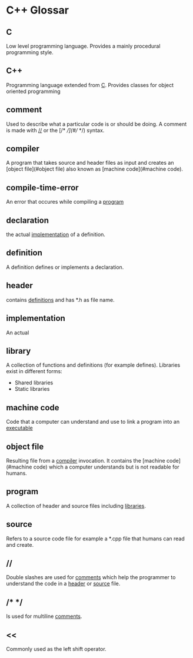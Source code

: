 # C++ Glossar


## C

Low level programming language. Provides a mainly procedural programming style.

## C++

Programming language extended from [C](#C). Provides classes for object oriented programming

## comment

Used to describe what a particular code is or should be doing. A comment is made with [//](#//) or the [/*   */](#/*   */) syntax.

## compiler

A program that takes source and header files as input and creates an [object file](#object file) also known as [machine code](#machine code).

## compile-time-error

An error that occures while compiling a [program](#program)

## declaration

the actual [implementation](#implementation) of a definition.

## definition

A definition defines or implements a declaration.

## header

contains [definitions](#definition) and has *.h as file name.

## implementation

An actual

## library

A collection of functions and definitions (for example defines). Libraries exist in different forms:

- Shared libraries
- Static libraries

## machine code

Code that a computer can understand and use to link a program into an [executable](#executable)

## object file

Resulting file from a [compiler](#compiler) invocation. It contains the [machine code](#machine code) which a computer understands but is not readable for humans.

## program

A collection of header and source files including [libraries](#library).

## source

Refers to a source code file for example a *.cpp file that humans can read and create.


## //

Double slashes are used for [comments](#comment) which help the programmer to understand the code in a [header](#header) or [source](#source) file.

## /*   */

Is used for multiline [comments](#comment).

## <<

Commonly used as the left shift operator.
